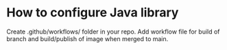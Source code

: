 # How to configure Java library
Create .github/workflows/ folder in your repo.
Add workflow file for build of branch and build/publish of image when merged to main.